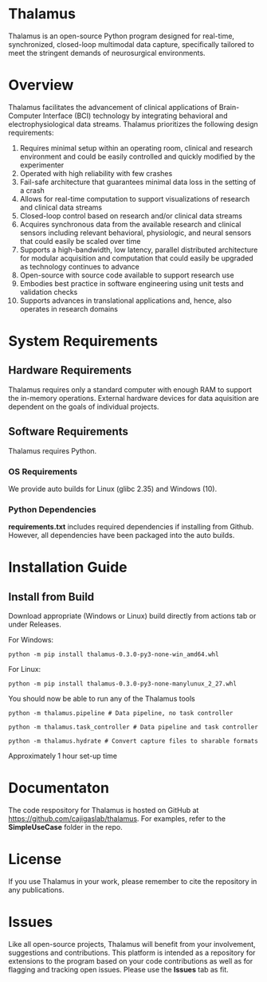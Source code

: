 # Thalamus

Thalamus is an open-source Python program designed for real-time, synchronized, closed-loop multimodal data capture, specifically tailored to meet the stringent demands of neurosurgical environments.

# Overview
Thalamus facilitates the advancement of clinical applications of Brain-Computer Interface (BCI) technology by integrating behavioral and electrophysiological data streams. Thalamus prioritizes the following design requirements:
1. Requires minimal setup within an operating room, clinical and research environment and could be easily controlled and quickly modified by the experimenter​
2. Operated with high reliability with few crashes​
3. Fail-safe architecture that guarantees minimal data loss in the setting of a crash​
4. Allows for real-time computation to support visualizations of  research and clinical data streams​
5. Closed-loop control based on research and/or clinical data streams​
6. Acquires synchronous data from the available research and clinical sensors including relevant behavioral, physiologic, and neural sensors that could easily be scaled over time​
7. Supports a high-bandwidth, low latency, parallel distributed architecture for modular acquisition and computation that could easily be upgraded as technology continues to advance​
8. Open-source with source code available to support research use​
9. Embodies best practice in software engineering using unit tests and validation checks​
10. Supports advances in translational applications and, hence, also operates in research domains​

# System Requirements
## Hardware Requirements
Thalamus requires only a standard computer with enough RAM to support the in-memory operations.
External hardware devices for data aquisition are dependent on the goals of individual projects.

## Software Requirements
Thalamus requires Python.

### OS Requirements
We provide auto builds for Linux (glibc 2.35) and Windows (10).

### Python Dependencies
**requirements.txt** includes required dependencies if installing from Github. However, all dependencies have been packaged into the auto builds.

# Installation Guide
## Install from Build
Download appropriate (Windows or Linux) build directly from actions tab or under Releases.

For Windows:

```python -m pip install thalamus-0.3.0-py3-none-win_amd64.whl```

For Linux:

```python -m pip install thalamus-0.3.0-py3-none-manylunux_2_27.whl```

You should now be able to run any of the Thalamus tools

```python -m thalamus.pipeline # Data pipeline, no task controller```

```python -m thalamus.task_controller # Data pipeline and task controller```

```python -m thalamus.hydrate # Convert capture files to sharable formats```

Approximately 1 hour set-up time


# Documentaton
The code respository for Thalamus is hosted on GitHub at https://github.com/cajigaslab/thalamus.
For examples, refer to the **SimpleUseCase** folder in the repo.

# License
If you use Thalamus in your work, please remember to cite the repository in any publications.

# Issues
Like all open-source projects, Thalamus will benefit from your involvement, suggestions and contributions. This platform is intended as a repository for extensions to the program based on your code contributions as well as for flagging and tracking open issues. Please use the **Issues** tab as fit.
